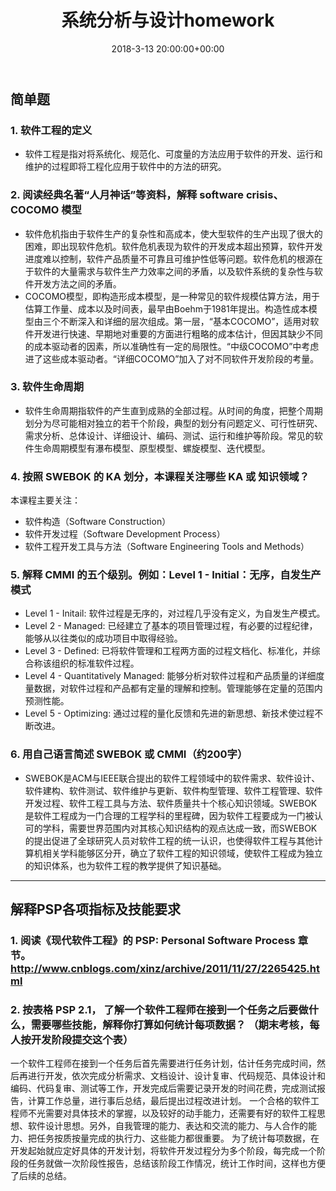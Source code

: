 ﻿---
layout: post
title: 系统分析与设计homework
date: 2018-3-13 20:00:00+00:00
categories: 系统分析设计
tags: 作业
---

## 简单题
### 1. 软件工程的定义
 - 软件工程是指对将系统化、规范化、可度量的方法应用于软件的开发、运行和维护的过程即将工程化应用于软件中的方法的研究。

### 2. 阅读经典名著“人月神话”等资料，解释 software crisis、COCOMO 模型

 - 软件危机指由于软件生产的复杂性和高成本，使大型软件的生产出现了很大的困难，即出现软件危机。软件危机表现为软件的开发成本超出预算，软件开发进度难以控制，软件产品质量不可靠且可维护性低等问题。软件危机的根源在于软件的大量需求与软件生产力效率之间的矛盾，以及软件系统的复杂性与软件开发方法之间的矛盾。
 - COCOMO模型，即构造形成本模型，是一种常见的软件规模估算方法，用于估算工作量、成本以及时间表，最早由Boehm于1981年提出。构造性成本模型由三个不断深入和详细的层次组成。第一层，“基本COCOMO”，适用对软件开发进行快速、早期地对重要的方面进行粗略的成本估计，但因其缺少不同的成本驱动者的因素，所以准确性有一定的局限性。“中级COCOMO”中考虑进了这些成本驱动者。“详细COCOMO”加入了对不同软件开发阶段的考量。

### 3. 软件生命周期
 - 软件生命周期指软件的产生直到成熟的全部过程。从时间的角度，把整个周期划分为尽可能相对独立的若干个阶段，典型的划分有问题定义、可行性研究、需求分析、总体设计、详细设计、编码、测试、运行和维护等阶段。常见的软件生命周期模型有瀑布模型、原型模型、螺旋模型、迭代模型。

### 4. 按照 SWEBOK 的 KA 划分，本课程关注哪些 KA 或 知识领域？
本课程主要关注：

 - 软件构造（Software Construction）
 - 软件开发过程（Software Development Process）
 - 软件工程开发工具与方法（Software Engineering Tools and Methods）

### 5. 解释 CMMI 的五个级别。例如：Level 1 - Initial：无序，自发生产模式
 - Level 1 - Initail:  软件过程是无序的，对过程几乎没有定义，为自发生产模式。
 - Level 2 - Managed: 已经建立了基本的项目管理过程，有必要的过程纪律，能够从以往类似的成功项目中取得经验。
 - Level 3 - Defined: 已将软件管理和工程两方面的过程文档化、标准化，并综合称该组织的标准软件过程。
 - Level 4 - Quantitatively Managed: 能够分析对软件过程和产品质量的详细度量数据，对软件过程和产品都有定量的理解和控制。管理能够在定量的范围内预测性能。
 - Level 5 - Optimizing: 通过过程的量化反馈和先进的新思想、新技术使过程不断改进。

### 6. 用自己语言简述 SWEBOK 或 CMMI（约200字）
 - SWEBOK是ACM与IEEE联合提出的软件工程领域中的软件需求、软件设计、软件建构、软件测试、软件维护与更新、软件构型管理、软件工程管理、软件开发过程、软件工程工具与方法、软件质量共十个核心知识领域。SWEBOK是软件工程成为一门合理的工程学科的里程碑，因为软件工程要成为一门被认可的学科，需要世界范围内对其核心知识结构的观点达成一致，而SWEBOK的提出促进了全球研究人员对软件工程的统一认识，也使得软件工程与其他计算机相关学科能够区分开，确立了软件工程的知识领域，使软件工程成为独立的知识体系，也为软件工程的教学提供了知识基础。


----------
## 解释PSP各项指标及技能要求
### 1. 阅读《现代软件工程》的 PSP: Personal Software Process 章节。 http://www.cnblogs.com/xinz/archive/2011/11/27/2265425.html
### 2. 按表格 PSP 2.1， 了解一个软件工程师在接到一个任务之后要做什么，需要哪些技能，解释你打算如何统计每项数据？ （期末考核，每人按开发阶段提交这个表）
一个软件工程师在接到一个任务后首先需要进行任务计划，估计任务完成时间，然后再进行开发，依次完成分析需求、文档设计、设计复审、代码规范、具体设计和编码、代码复审、测试等工作，开发完成后需要记录开发的时间花费，完成测试报告，计算工作总量，进行事后总结，最后提出过程改进计划。
一个合格的软件工程师不光需要对具体技术的掌握，以及较好的动手能力，还需要有好的软件工程思想、软件设计思想。另外，自我管理的能力、表达和交流的能力、与人合作的能力、把任务按质按量完成的执行力、这些能力都很重要。
为了统计每项数据，在开发起始就应定好具体的开发计划，将软件开发过程分为多个阶段，每完成一个阶段的任务就做一次阶段性报告，总结该阶段工作情况，统计工作时间，这样也方便了后续的总结。